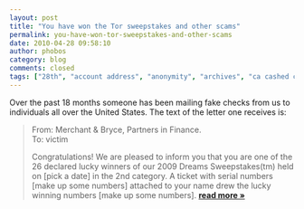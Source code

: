```yaml
---
layout: post
title: "You have won the Tor sweepstakes and other scams"
permalink: you-have-won-tor-sweepstakes-and-other-scams
date: 2010-04-28 09:58:10
author: phobos
category: blog
comments: closed
tags: ["28th", "account address", "anonymity", "archives", "ca cashed checks", "claim", "days", "digit dreams", "letters", "life lucky", "mail money", "post prize", "scams"]
---
```


Over the past 18 months someone has been mailing fake checks from us to individuals all over the United States. The text of the letter one receives is:

> From: Merchant & Bryce, Partners in Finance.  
>  To: victim
>
> Congratulations! We are pleased to inform you that you are one of the 26 declared lucky winners of our 2009 Dreams Sweepstakes(tm) held on [pick a date] in the 2nd category. A ticket with serial numbers [make up some numbers] attached to your name drew the lucky winning numbers [make up some numbers]. [**read more »**](https://blog.torproject.org/blog/you-have-won-tor-sweepstakes-and-other-scams)
